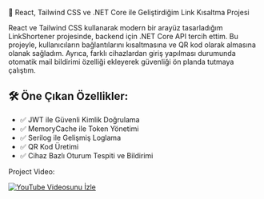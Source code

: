 🚀 React, Tailwind CSS ve .NET Core ile Geliştirdiğim Link Kısaltma Projesi

React ve Tailwind CSS kullanarak modern bir arayüz tasarladığım LinkShortener projesinde, backend için .NET Core API tercih ettim. Bu projeyle, kullanıcıların bağlantılarını kısaltmasına ve QR kod olarak almasına olanak sağladım. Ayrıca, farklı cihazlardan giriş yapılması durumunda otomatik mail bildirimi özelliği ekleyerek güvenliği ön planda tutmaya çalıştım.

## 🛠️ Öne Çıkan Özellikler:

- ✅ JWT ile Güvenli Kimlik Doğrulama  
- ✅ MemoryCache ile Token Yönetimi  
- ✅ Serilog ile Gelişmiş Loglama  
- ✅ QR Kod Üretimi  
- ✅ Cihaz Bazlı Oturum Tespiti ve Bildirimi  



Project Video:

[![YouTube Videosunu İzle](https://img.youtube.com/vi/AdJ5WM0qT0o/0.jpg)](https://youtu.be/AdJ5WM0qT0o?feature=shared)
